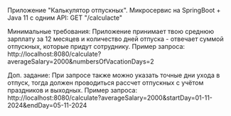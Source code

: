 Приложение "Калькулятор отпускных".
Микросервис на SpringBoot + Java 11 c одним API:
GET "/calculacte"

Минимальные требования: Приложение принимает твою среднюю зарплату за 12 месяцев и количество дней отпуска - отвечает суммой отпускных, которые придут сотруднику.
Пример запроса: http://localhost:8080/calculate?averageSalary=2000&numbersOfVacationDays=2

Доп. задание: При запросе также можно указать точные дни ухода в отпуск, тогда должен проводиться рассчет отпускных с учётом праздников и выходных.
Пример запроса: http://localhost:8080/calculate?averageSalary=2000&startDay=01-11-2024&endDay=05-11-2024
